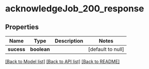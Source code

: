 # acknowledgeJob_200_response

## Properties
Name | Type | Description | Notes
------------ | ------------- | ------------- | -------------
**sucess** | **boolean** |  | [default to null]

[[Back to Model list]](../README.md#documentation-for-models) [[Back to API list]](../README.md#documentation-for-api-endpoints) [[Back to README]](../README.md)


